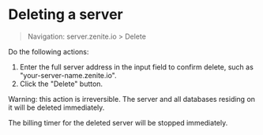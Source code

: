 # Deleting a server

> Navigation: server.zenite.io > Delete

Do the following actions:

1. Enter the full server address in the input field to confirm delete, such as "your-server-name.zenite.io".
2. Click the "Delete" button.

Warning: this action is irreversible. The server and all databases residing on it will be deleted immediately.

The billing timer for the deleted server will be stopped immediately.